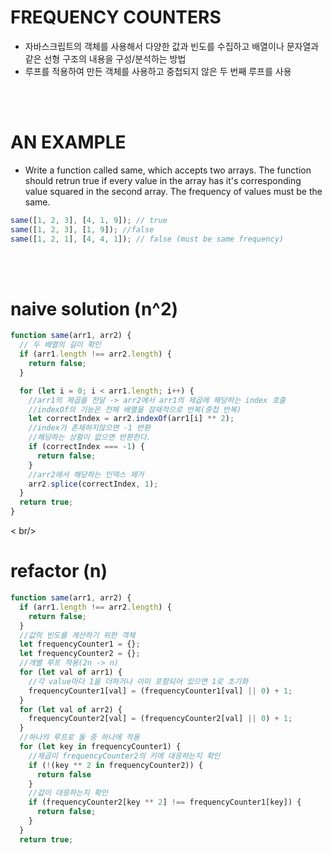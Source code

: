# FREQUENCY COUNTERS

- 자바스크립트의 객체를 사용해서 다양한 값과 빈도를 수집하고 배열이나 문자열과 같은 선형 구조의 내용을 구성/분석하는 방법
- 루프를 적용하여 만든 객체를 사용하고 중첩되지 않은 두 번째 루프를 사용

<br/>
<br/>

# AN EXAMPLE

- Write a function called same, which accepts two arrays.
  The function should retrun true if every value in the array has it's corresponding value squared in the second array.
  The frequency of values must be the same.

```javascript
same([1, 2, 3], [4, 1, 9]); // true
same([1, 2, 3], [1, 9]); //false
same([1, 2, 1], [4, 4, 1]); // false (must be same frequency)
```

<br/>
<br/>

# naive solution (n^2)

```javascript
function same(arr1, arr2) {
  // 두 배열의 길이 확인
  if (arr1.length !== arr2.length) {
    return false;
  }

  for (let i = 0; i < arr1.length; i++) {
    //arr1의 제곱을 전달 -> arr2에서 arr1의 제곱에 해당하는 index 호출
    //indexOf의 기능은 전체 배열을 잠재적으로 반복(중첩 반복)
    let correctIndex = arr2.indexOf(arr1[i] ** 2);
    //index가 존재하지않으면 -1 반환
    //해당하는 상황이 없으면 반환한다.
    if (correctIndex === -1) {
      return false;
    }
    //arr2에서 해당하는 인덱스 제거
    arr2.splice(correctIndex, 1);
  }
  return true;
}
```

<
   br/>
<br/>

# refactor (n)

```javascript
function same(arr1, arr2) {
  if (arr1.length !== arr2.length) {
    return false;
  }
  //값의 빈도를 계산하기 위한 객체
  let frequencyCounter1 = {};
  let frequencyCounter2 = {};
  //개별 루프 적용(2n -> n)
  for (let val of arr1) {
    //각 value마다 1을 더하거나 이미 포함되어 있으면 1로 초기화
    frequencyCounter1[val] = (frequencyCounter1[val] || 0) + 1;
  }
  for (let val of arr2) {
    frequencyCounter2[val] = (frequencyCounter2[val] || 0) + 1;
  }
  //하나의 루프로 둘 중 하나에 적용
  for (let key in frequencyCounter1) {
    //제곱이 frequencyCounter2의 키에 대응하는지 확인
    if (!(key ** 2 in frequencyCounter2)) {
      return false
    }
    //값이 대응하는지 확인
    if (frequencyCounter2[key ** 2] !== frequencyCounter1[key]) {
      return false;
    }
  }
  return true;

```
